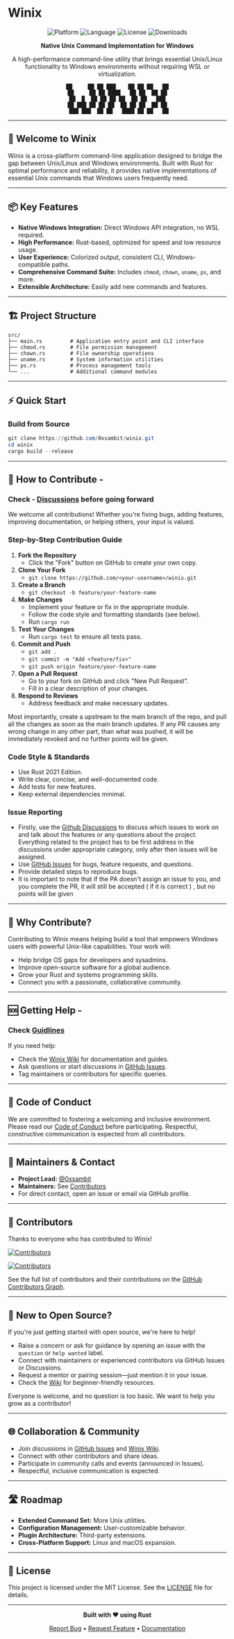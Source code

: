 # Winix

<div align="center">

![Platform](https://img.shields.io/badge/platform-Windows-blue)
![Language](https://img.shields.io/badge/language-Rust-orange)
![License](https://img.shields.io/badge/license-MIT-green)
![Downloads](https://img.shields.io/github/downloads/0xsambit/winix/total)

**Native Unix Command Implementation for Windows**

A high-performance command-line utility that brings essential Unix/Linux functionality to Windows environments without requiring WSL or virtualization.

```
██     ██ ██ ███    ██ ██ ██   ██
██     ██ ██ ████   ██ ██  ██ ██
██  █  ██ ██ ██ ██  ██ ██   ███
██ ███ ██ ██ ██  ██ ██ ██  ██ ██
 ███ ███  ██ ██   ████ ██ ██   ██
```

</div>

---

## 🚀 Welcome to Winix 

Winix is a cross-platform command-line application designed to bridge the gap between Unix/Linux and Windows environments. Built with Rust for optimal performance and reliability, it provides native implementations of essential Unix commands that Windows users frequently need.

---

## 📦 Key Features

- **Native Windows Integration:** Direct Windows API integration, no WSL required.
- **High Performance:** Rust-based, optimized for speed and low resource usage.
- **User Experience:** Colorized output, consistent CLI, Windows-compatible paths.
- **Comprehensive Command Suite:** Includes `chmod`, `chown`, `uname`, `ps`, and more.
- **Extensible Architecture:** Easily add new commands and features.

---

## 🏗️ Project Structure

```text
src/
├── main.rs         # Application entry point and CLI interface
├── chmod.rs        # File permission management
├── chown.rs        # File ownership operations
├── uname.rs        # System information utilities
├── ps.rs           # Process management tools
└── ...             # Additional command modules
```

---

## ⚡ Quick Start

### Build from Source

```powershell
git clone https://github.com/0xsambit/winix.git
cd winix
cargo build --release
```

---

## 🤝 How to Contribute - 
### Check - [Discussions](https://github.com/0xsambit/winix/discussions) before going forward

We welcome all contributions! Whether you're fixing bugs, adding features, improving documentation, or helping others, your input is valued.

### Step-by-Step Contribution Guide

1. **Fork the Repository**
   - Click the "Fork" button on GitHub to create your own copy.
2. **Clone Your Fork**
   - `git clone https://github.com/<your-username>/winix.git`
3. **Create a Branch**
   - `git checkout -b feature/your-feature-name`
4. **Make Changes**
   - Implement your feature or fix in the appropriate module.
   - Follow the code style and formatting standards (see below).
   - Run `cargo run`
5. **Test Your Changes**
   - Run `cargo test` to ensure all tests pass.
6. **Commit and Push**
   - `git add .`
   - `git commit -m "Add <feature/fix>"`
   - `git push origin feature/your-feature-name`
7. **Open a Pull Request**
   - Go to your fork on GitHub and click "New Pull Request".
   - Fill in a clear description of your changes.
8. **Respond to Reviews**
   - Address feedback and make necessary updates.
  
 Most importantly, create a upstream to the main branch of the repo, and pull all the changes as soon as the main branch updates. If any PR causes any wrong change in any other part, than what was pushed, it will be immediately revoked and no further points will be given.

### Code Style & Standards

- Use Rust 2021 Edition.
- Write clear, concise, and well-documented code.
- Add tests for new features.
- Keep external dependencies minimal.

### Issue Reporting
- Firstly, use the [Github Discussions](https://github.com/0xsambit/winix/discussions) to discuss which issues to work on and talk about the features or any questions about the project. Everything related to the project has to be first address in the discussions under appropriate category, only after then issues will be assigned. 
- Use [GitHub Issues](https://github.com/0xsambit/winix/issues) for bugs, feature requests, and questions.
- Provide detailed steps to reproduce bugs.
- It is important to note that if the PA doesn't assign an issue to you, and you complete the PR, it will still be accepted ( if it is correct ) , but no points will be given

---

## 🙌 Why Contribute?

Contributing to Winix means helping build a tool that empowers Windows users with powerful Unix-like capabilities. Your work will:

- Help bridge OS gaps for developers and sysadmins.
- Improve open-source software for a global audience.
- Grow your Rust and systems programming skills.
- Connect you with a passionate, collaborative community.

---

## 🆘 Getting Help - 
### Check [Guidlines](https://github.com/0xsambit/winix/blob/master/CONTRIBUTION.md)

If you need help:

- Check the [Winix Wiki](https://github.com/0xsambit/winix/wiki) for documentation and guides.
- Ask questions or start discussions in [GitHub Issues](https://github.com/0xsambit/winix/issues).
- Tag maintainers or contributors for specific queries.

---

## 📜 Code of Conduct

We are committed to fostering a welcoming and inclusive environment. Please read our [Code of Conduct](https://github.com/0xsambit/winix/blob/main/CODE_OF_CONDUCT.md) before participating. Respectful, constructive communication is expected from all contributors.

---

## 👥 Maintainers & Contact

- **Project Lead:** [@0xsambit](https://github.com/0xsambit)
- **Maintainers:** See [Contributors](https://github.com/0xsambit/winix/graphs/contributors)
- For direct contact, open an issue or email via GitHub profile.

---

## 👤 Contributors

Thanks to everyone who has contributed to Winix!

<!-- Contributors badge (auto-updating) -->
[![Contributors](https://img.shields.io/github/contributors/0xsambit/winix?style=for-the-badge)](https://github.com/0xsambit/winix/graphs/contributors)

<!-- Contributors avatars (auto-updating) -->
<p align="left">
  <a href="https://github.com/0xsambit/winix/graphs/contributors">
    <img src="https://contrib.rocks/image?repo=0xsambit/winix" alt="Contributors" />
  </a>
</p>

See the full list of contributors and their contributions on the [GitHub Contributors Graph](https://github.com/0xsambit/winix/graphs/contributors).

---

## 🌱 New to Open Source?

If you're just getting started with open source, we're here to help!

- Raise a concern or ask for guidance by opening an issue with the `question` or `help wanted` label.
- Connect with maintainers or experienced contributors via GitHub Issues or Discussions.
- Request a mentor or pairing session—just mention it in your issue.
- Check the [Wiki](https://github.com/0xsambit/winix/wiki) for beginner-friendly resources.

Everyone is welcome, and no question is too basic. We want to help you grow as a contributor!

---

## 🌐 Collaboration & Community

- Join discussions in [GitHub Issues](https://github.com/0xsambit/winix/issues) and [Winix Wiki](https://github.com/0xsambit/winix/wiki).
- Connect with other contributors and share ideas.
- Participate in community calls and events (announced in Issues).
- Respectful, inclusive communication is expected.

---

## 🛣️ Roadmap

- **Extended Command Set:** More Unix utilities.
- **Configuration Management:** User-customizable behavior.
- **Plugin Architecture:** Third-party extensions.
- **Cross-Platform Support:** Linux and macOS expansion.

---

## 📄 License

This project is licensed under the MIT License. See the [LICENSE](LICENSE) file for details.

---

<div align="center">

**Built with ❤️ using Rust**

[Report Bug](https://github.com/0xsambit/winix/issues) • [Request Feature](https://github.com/0xsambit/winix/issues) • [Documentation](https://github.com/0xsambit/winix/wiki)

</div>
